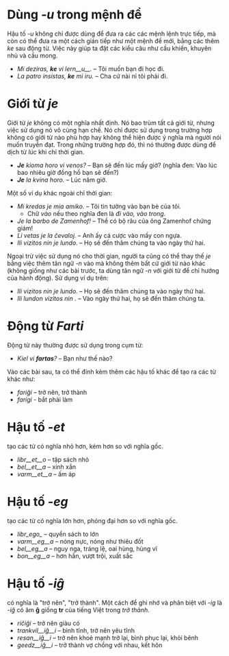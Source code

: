 # Dùng *-u* trong mệnh đề

Hậu tố *-u* không chỉ được dùng để đưa ra các các mệnh lệnh trực tiếp, mà còn có thể đưa ra một cách gián tiếp như một mệnh đề mới, bằng các thêm *ke* sau động từ. Việc này giúp ta đặt các kiểu câu như cầu khiến, khuyên nhủ và cầu mong.

- *Mi deziras, __ke__ vi lern__u__.* – Tôi muốn bạn đi học đi.
- *La patro insistas, __ke__ mi iru.* – Cha cứ nài nỉ tôi phải đi. 
 
# Giới từ *je*

Giới từ *je* không có một nghĩa nhất định. Nó bao trùm tất cả giới từ, nhưng việc sử dụng nó vô cùng hạn chế. Nó chỉ được sử dụng trong trường hợp không có giới từ nào phù hợp hay không thể hiện được ý nghĩa mà người nói muốn truyền đạt. Trong những trường hợp đó, thì nó thường được dùng để dịch từ *lúc* khi chỉ thời gian.

- *__Je__ kioma horo vi venos?* – Bạn sẽ đến lúc mấy giờ? (nghĩa đen: Vào lúc bao nhiêu giờ đồng hồ bạn sẽ đến?)
- *__Je__ la kvina horo.* – Lúc năm giờ.

Một số ví dụ khác ngoài chỉ thời gian:
- *Mi kredas je mia amiko.* – Tôi tin tưởng vào bạn bè của tôi.
  - Chữ *vào* nếu theo nghĩa đen là *đi vào, vào trong*.
- *Je la barbo de Zamenhof!* – Thề có bộ râu của ông Zamenhof chứng giám!
- *Li vetas je la ĉevaloj.* – Anh ấy cá cược vào mấy con ngựa.
- *Ili vizitos nin je lundo.* – Họ sẽ đến thăm chúng ta vào ngày thứ hai.

Ngoại trừ việc sử dụng nó cho thời gian, người ta cũng có thể thay thế *je* bằng việc thêm tân ngữ *-n* vào mà không thêm bất cứ giới từ nào khác (không giống như các bài trước, ta dùng tân ngữ *-n* với giới từ để chỉ hướng của hành động). Sử dụng ví dụ trên:
- *Ili vizitos nin je lundo.* – Họ sẽ đến thăm chúng ta vào ngày thứ hai.
- *Ili lundon vizitos nin .* – Vào ngày thứ hai, họ sẽ đến thăm chúng ta.
 

# Động từ *Farti*

Động từ này thường được sử dụng trong cụm từ:

- *Kiel vi __fartas__?* – Bạn như thế nào?

Vào các bài sau, ta có thể đính kèm thêm các hậu tố khác để tạo ra các từ khác như:

- *fariĝi* – trở nên, trở thành
- *farigi* - bắt phải làm


# Hậu tố *-et*

tạo các từ có nghĩa nhỏ hơn, kém hơn so với nghĩa gốc.

- *libr__et__o* – tập sách nhỏ
- *bel__et__a*  – xinh xắn
- *varm__et__a* – ấm áp
 

# Hậu tố *-eg*

tạo các từ có nghĩa lớn hơn, phóng đại hơn so với nghĩa gốc.

- *libr_ego_*    – quyển sách to lớn
- *varm__eg__a*  – nóng nực, nóng như thiêu đốt
- *bel__eg__a*   – nguy nga, tráng lệ, oai hùng, hùng vĩ
- *bon__eg__a*   – hơn hẳn, vượt trội, xuất sắc
 

# Hậu tố *-iĝ*

có nghĩa là "trở nên", "trở thành". Một cách để ghi nhớ và phân biệt với *-ig* là *-iĝ* có âm **ĝ** giống **tr** của tiếng Việt trong *trở thành*.

- *riĉiĝi*          – trở nên giàu có
- *trankvil__iĝ__i* – bình tĩnh, trở nên yêu tĩnh
- *resan__iĝ__i*    – trở nên khoẻ mạnh trở lại, bình phục lại, khỏi bênh
- *geedz__iĝ__i*    – trở thành vợ chồng với nhau, kết hôn
 

